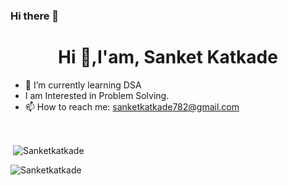 ### Hi there 👋
<h1 align="center">Hi 👋,I'am, Sanket Katkade</h1>


- 🌱 I’m currently learning DSA
- I am Interested in Problem Solving.
- 📫 How to reach me: sanketkatkade782@gmail.com
<br>






<p>&nbsp;<img align="center" src="https://github-readme-stats.vercel.app/api?username=Sanketkatkade&show_icons=true&locale=en&theme=tokyonight" alt="Sanketkatkade" /></p>

<p><img align="center" src="https://github-readme-streak-stats.herokuapp.com/?user=Sanketkatkade&&theme=tokyonight" alt="Sanketkatkade" /></p>


